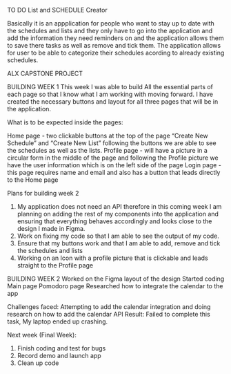 TO DO List and SCHEDULE Creator

Basically it is an appplication for people who want to stay up to date with the schedules and lists and they only have to go into the application and add the information they need reminders on and the application allows them
to save there tasks as well as remove and tick them. The application allows for user to be able to categorize their schedules acording to already existing schedules.

ALX CAPSTONE PROJECT 

BUILDING WEEK 1
This week I was able to build All the essential parts of each page so that I know what I am working with moving forward. I have created the necessary buttons and layout for all three pages that will be in the application.

 What is to be expected inside the pages:

Home page - two clickable buttons at the top of the page “Create New Schedule” and “Create New List” following the buttons we are able to see the schedules as well as the lists.
Profile page - will have a picture in a circular form in the middle of the page and following the Profile picture we have the user information which is on the left side of the page
Login page - this page requires name and email and also has a button that leads directly to the Home page

Plans for building week 2
1. My application does not need an API therefore in this coming week I am planning on adding the rest of my components into the application and ensuring that everything behaves accordingly and looks close to the design I made in Figma.
2. Work on fixing my code so that I am able to see the output of my code.
3. Ensure that my buttons work and that I am able to add, remove and tick the schedules and lists
4. Working on an Icon with a profile picture that is clickable and leads straight to the Profile page


BUILDING WEEK 2
Worked on the Figma layout of the design 
Started coding
Main page 
Pomodoro page 
Researched how to integrate the calendar to the app 

Challenges faced: 
Attempting to add the calendar integration and doing research on how to add the calendar API 
Result: Failed to complete this task, My laptop ended up crashing.

Next week (Final Week):
1. Finish coding and test for bugs 
2. Record demo and launch app 
3. Clean up code 
 

